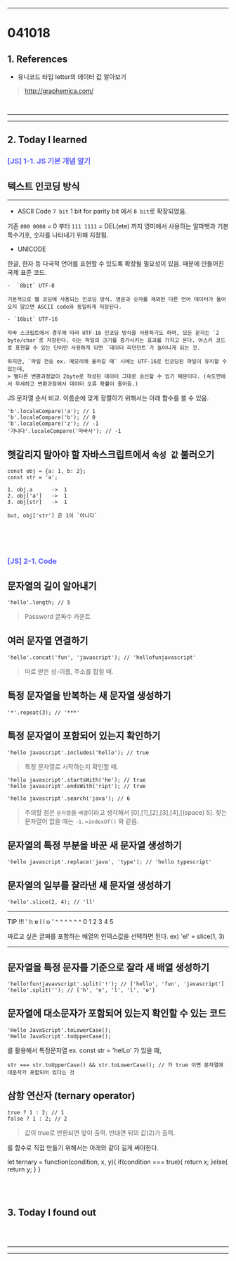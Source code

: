 - - - 
<!-- *********8************날짜****************************** -->
# 041018   


## <strong> 1. References </strong>

- 유니코드 타입 letter의 데이터 값 알아보기 <br>
> http://graphemica.com/




<br>

____
____


## <strong> 2. Today I learned </strong>


<!-- *********************첫번째 제목********************** -->
### <span style="color:#595EFF"> [JS] 1-1. JS 기본 개념 알기 </span>    



## 텍스트 인코딩 방식 ##
____

- ASCII Code `7 bit` 1 bit for parity bit 에서 `8 bit`로 확장되었음.

기존 `000 0000` = 0 부터 `111 1111` = DEL(ete) 까지 영미에서 사용하는 알파벳과 기본 특수기호, 숫자를 나타내기 위해 지정됨.

- UNICODE

한글, 한자 등 다국적 언어를 표현할 수 있도록 확장될 필요성이 있음. 때문에 만들어진 국제 표준 코드.

    -  `8bit` UTF-8

    기본적으로 웹 코딩에 사용되는 인코딩 방식. 영문과 숫자를 제외한 다른 언어 데이터가 들어오지 않으면 ASCII code와 동일하게 저장된다.

    - `16bit` UTF-16

    자바 스크립트에서 경우에 따라 UTF-16 인코딩 방식을 사용하기도 하며, 모든 문자는 `2 byte/char`로 저장된다. 이는 파일의 크기를 증가시키는 효과를 가지고 온다. 아스키 코드로 표현할 수 있는 단어만 사용하게 되면 `데이터 리던던트`가 늘어나게 되는 것. 
    
    하지만, `파일 전송 ex. 메모리에 올라갈 때` 시에는 UTF-16로 인코딩된 파일이 유리할 수 있는데, 
    > 별다른 변환과정없이 2byte로 작성된 데이터 그대로 송신할 수 있기 때문이다. (속도면에서 우세하고 변환과정에서 데이터 오류 확률이 줄어듬.) 



JS 문자열 순서 비교. 이름순에 맞게 정렬하기 위해서는 아래 함수를 쓸 수 있음.

```
'b'.localeCompare('a'); // 1
'b'.localeCompare('b'); // 0
'b'.localeCompare('z'); // -1
'가나다'.localeCompare('마바사'); // -1
```


## 헷갈리지 말아야 할 자바스크립트에서 `속성 값` 불러오기 ##

```
const obj = {a: 1, b: 2};
const str = 'a';

1. obj.a      ->  1
2. obj['a']   ->  1
3. obj[str]   ->  1

but, obj['str'] 은 1이 `아니다`
```




##  ##



<br></br>
<!-- ***********************두번째 제목******************** -->
### <span style="color:#595EFF"> [JS] 2-1. Code  </span>

## 문자열의 길이 알아내기 ##

```
'hello'.length; // 5
```
> Password 글짜수 카운트 


## 여러 문자열 연결하기 ##

```
'hello'.concat('fun', 'javascript'); // 'hellofunjavascript'
```
> 따로 받은 성-이름, 주소를 합칠 때.



## 특정 문자열을 반복하는 새 문자열 생성하기 ##

```
'*'.repeat(3); // '***'
```


## 특정 문자열이 포함되어 있는지 확인하기 ##

```
'hello javascript'.includes('hello'); // true
```
> 특정 문자열로 시작하는지 확인할 때.

```
'hello javascript'.startsWith('he'); // true
'hello javascript'.endsWith('ript'); // true
```

```
'hello javascript'.search('java'); // 6    
```

> 주의할 점은 `문자열`을 `배열`이라고 생각해서 [0],[1],[2],[3],[4],[(space) 5]. 찾는 문자열이 없을 때는 `-1`. `=indexOf()` 와 같음.



## 문자열의 특정 부분을 바꾼 새 문자열 생성하기 ##

```
'hello javascript'.replace('java', 'type'); // 'hello typescript'
```



## 문자열의 일부를 잘라낸 새 문자열 생성하기 ##

```
'hello'.slice(2, 4); // 'll'
```
___
TIP !!! 
  ' h e l l o '
   ^ ^ ^ ^ ^ ^
   0 1 2 3 4 5

짜르고 싶은 글짜를 포함하는 배열의 인덱스값을 선택하면 된다. ex) 'el' = slice(1, 3)
___


## 문자열을 특정 문자를 기준으로 잘라 새 배열 생성하기 ##

```
'hello!fun!javavscript'.split('!'); // ['hello', 'fun', 'javascript']
'hello'.split(''); // ['h', 'e', 'l', 'l', 'o']
```


## 문자열에 대소문자가 포함되어 있는지 확인할 수 있는 코드 ##

```
'Hello JavaScript'.toLowerCase();
'Hello JavaScript'.toUpperCase(); 
```
를 활용해서 특정문자열 ex. const str = 'helLo' 가 있을 떄,

```
str === str.toUpperCase() && str.toLowerCase(); // 가 true 이면 문자열에 대문자가 포함되어 있다는 것
```


## 삼항 연산자 (ternary operator) ##

```
true ? 1 : 2; // 1
false ? 1 : 2; // 2
```
> 값이 true로 반환되면 앞이 출력. 반대면 뒤의 값(2)가 출력.

를 함수로 직접 만들기 위해서는 아래와 같이 길게 써야한다.

let ternary = function(condition, x, y){
  if(condition === true){
    return x;
  }else{
    return y;
  }
}






<br></br>
## <strong> 3. Today I found out </strong>


<br></br>

___
___